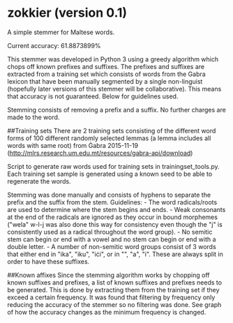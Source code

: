 # zokkier (version 0.1)
A simple stemmer for Maltese words.

Current accuracy: 61.8873899%

This stemmer was developed in Python 3 using a greedy algorithm which chops off known prefixes and suffixes. The prefixes and suffixes are extracted from a training set which consists of words from the Gabra lexicon that have been manually segmented by a single non-linguist (hopefully later versions of this stemmer will be collaborative). This means that accuracy is not guaranteed. Below for guidelines used.

Stemming consists of removing a prefix and a suffix. No further charges are made to the word.

##Training sets
There are 2 training sets consisting of the different word forms of 100 different randomly selected lemmas (a lemma includes all words with same root) from Ġabra 2015-11-19 (http://mlrs.research.um.edu.mt/resources/gabra-api/download)

Script to generate raw words used for training sets in trainingset_tools.py. Each training set sample is generated using a known seed to be able to regenerate the words.

Stemming was done manually and consists of hyphens to separate the prefix and the suffix from the stem.
Guidelines:
	- The word radicals/roots are used to determine where the stem begins and ends.
	- Weak consonants at the end of the radicals are ignored as they occur in bound morphemes ("wela" w-l-j was also done this way for consistency even though the "j" is consistently used as a radical throughout the word group).
	- No semitic stem can begin or end with a vowel and no stem can begin or end with a double letter.
	- A number of non-semitic word groups consist of 3 words that either end in "ika", "iku", "iċi", or in "", "a", "i". These are always split in order to have these suffixes.

##Known affixes
Since the stemming algorithm works by chopping off known suffixes and prefixes, a list of known suffixes and prefixes needs to be generated. This is done by extracting them from the training set if they exceed a certain frequency. It was found that filtering by frequency only reducing the accuracy of the stemmer so no filtering was done. See graph of how the accuracy changes as the minimum frequency is changed.
